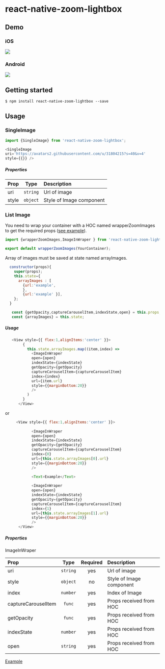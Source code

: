 
# react-native-zoom-lightbox

## Demo 

### iOS

![](https://media.giphy.com/media/j5Pjmn8svN4P7SVP8f/giphy.gif)
### Android

![](https://media.giphy.com/media/fS54tItV4GUM4Fq488/giphy.gif)

## Getting started

`$ npm install react-native-zoom-lightbox --save`


## Usage
### SingleImage

```javascript
import {SingleImage} from 'react-native-zoom-lightbox';

<SingleImage 
uri='https://avatars2.githubusercontent.com/u/31804215?s=40&v=4'
style={{}} />
```

##### Properties


| Prop   | Type  | Description |
| :------------ |:---------------:| :-----|
| uri  | `string` | Url of image |
| style  | `object` | Style of Image component |
  
  ### List Image

You need to wrap your container with a HOC named wrapperZoomImages to get the required props ([see example](https://github.com/duongxuannam/api-quanlychitieu)).
```javascript
import {wrapperZoomImages,ImageInWraper } from 'react-native-zoom-lightbox'

export default wrapperZoomImages(YourContainer);
```

Array of images must be saved at state named arrayImages.
```javascript
  constructor(props){
    super(props);
    this.state={
      arrayImages : [
        {url:'example',
        },
        {url:'example' }],
    };
  }
```

```javascript
   const {getOpacity,captureCarouselItem,indexState,open} = this.props;
   const {arrayImages} = this.state;
```
##### Usage

```javascript
   <View style={{ flex:1,alignItems:'center' }}>
        {
          this.state.arrayImages.map((item,index) => 
            <ImageInWraper
            open={open}
            indexState={indexState}
            getOpacity={getOpacity}
            captureCarouselItem={captureCarouselItem}
            index={index}
            url={item.url}
            style={{marginBottom:20}}
            />
          )
        }
      </View>
```
or
```javascript
     <View style={{ flex:1,alignItems:'center' }}>
        
            <ImageInWraper
            open={open}
            indexState={indexState}
            getOpacity={getOpacity}
            captureCarouselItem={captureCarouselItem}
            index={0}
            url={this.state.arrayImages[0].url}
            style={{marginBottom:20}}
            />
          
            <Text>Example</Text>

            <ImageInWraper
            open={open}
            indexState={indexState}
            getOpacity={getOpacity}
            captureCarouselItem={captureCarouselItem}
            index={1}
            url={this.state.arrayImages[1].url}
            style={{marginBottom:20}}
            />
      </View>
```

##### Properties
ImageInWraper

| Prop   | Type  | Required | Description |
| :------------ |:---------------:| :---------------:| :-----|
| uri | `string` | yes | Url of image |
| style | `object` | no | Style of Image component |
| index | `number` | yes | Index of Image |
| captureCarouselItem | `func` | yes | Props received from HOC |
| getOpacity | `func` | yes | Props received from HOC |
| indexState | `number` | yes | Props received from HOC |
| open | `string` | yes | Props received from HOC | 

 [Example](https://github.com/duongxuannam/api-quanlychitieu)




